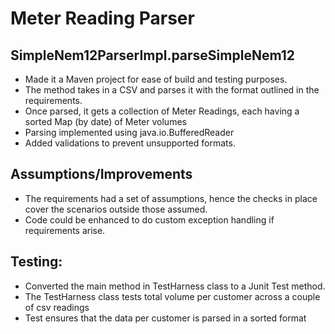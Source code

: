 Meter Reading Parser
==========

SimpleNem12ParserImpl.parseSimpleNem12
-----
* Made it a Maven project for ease of build and testing purposes.
* The method takes in a CSV and parses it with the format outlined in the requirements.
* Once parsed, it gets a collection of Meter Readings, each having a sorted Map (by date) of Meter volumes
* Parsing implemented using java.io.BufferedReader
* Added validations to prevent unsupported formats.

Assumptions/Improvements
-----
* The requirements had a set of assumptions, hence the checks in place cover the scenarios outside those assumed.
* Code could be enhanced to do custom exception handling if requirements arise.

Testing:
-----
* Converted the main method in TestHarness class to a Junit Test method.
* The TestHarness class tests total volume per customer across a couple of csv readings
* Test ensures that the data per customer is parsed in a sorted format

